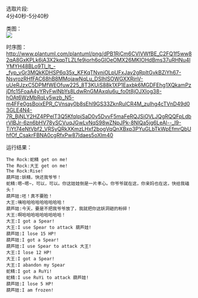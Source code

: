 选取片段:  
[](https://www.bilibili.com/video/BV1zQ4y1d7dQ?p=3 "葫芦娃第三集")  4分40秒-5分40秒  


类图：  
![](http://www.plantuml.com/plantuml/png/RL5DJyCm3BtxLG8X_q5j0qqRaFgk2249hUrrh1yL8bxWC5_9ycIh9NemNfVdrsxBLdT3nf1T0fz5wyj9_KCLn0XE_0JfgJCAW9VekYiTqvrny7TDWnkVSFCLZL9r8Q5gCDCLiWa_0nGYAsXExkFi56UifmXqe5M9jKPxXKqs6i4A_mrLebE8J_Mnr6mdDky4nyZFASxgtJg8uRPkoA99QNpAP5qrip_t5BMKBzZTavqqcvFK1oMmsUpyvRAMI_7MZKEE9e4wtHrssyPHAytqqqviiE3xB0TGLYTNgvw4SBbvdGSH15aIqkXAn1CbjbiEQJ3zfzGS0)


时序图：
http://www.plantuml.com/plantuml/png/dPB1RjCm6CVlVWfBE_C2FQ1f5ww82qA8GxKPLk6jA3X2kqpTLZLfe9iorh6oGIOeOMX26MKIOHdBms37uRHNu4lYMYH48BLo9Tl_lt_-_fyp_vGr3MQkKDHSP6q35x_KFKqTNvniOLpUFxJav2gRpItGvkBZiYh67-NsyrozRHfFAC68hB8MMojawNqLu_DSlhlSOWGXXRjnV-uUeRJzxC5DPMfWEOfuw225_8T3KUiS88k1XP1Eaxbk6MGDFEhg1XQkamPzjDfc15FoaA4yYRyFwlNbYs8LdwRnGMAxqlu6u_fo0t8jOJXIog38-hOAt6WzMbRqLy5wzb_N5-m4FFe0gsBoixEPR_CVnsay0b8sEhl9GS33ZknRulCR4M_zuIhg4cTVnD49d03GLE4N4-7R_BjNLY2HZ4PPelT3Q5KfqIpjSaD0v5DvvF5maFeRQJSiOVLJQgRQQFpLdbrVlBJr-6zn6bHV78ySCVuqJGwLvNqS98wZNpJPk-8NlQa5jg6LeAl--_l9-TiYt74eNtVbf2_VRSyQRkXKmzLHxf2bogVqQnXBxp3PYuGLbTkWpEfmrQbUhfOf_CsakrFBNA0cgRfxPw87ldaes5oXlm40


运行结果：
```
The Rock:蛇精 get on me!
The Rock:大王 get on me!
The Rock:Rise!
葫芦娃:妖精，快还我爷爷！
蛇精:嗯~嗯~，可以，可以。你这娃娃倒是一片孝心。你爷爷就在这，你亲妈也在这，快给我磕头！
葫芦娃:呸！真不要脸！
大王:咦哈哈哈哈哈哈哈哈哈！
葫芦娃:今天，要是不把我爷爷放了，我就把你这妖洞砸的粉碎！
大王:啊哈哈哈哈哈哈哈哈哈！
大王:I got a Spear!
大王:I use Spear to attack 葫芦娃!
葫芦娃:I lose 15 HP!
葫芦娃:I got a Spear!
葫芦娃:I use Spear to attack 大王!
大王:I lose 12 HP!
大王:I got a Spear!
大王:I abandon my Spear
蛇精:I got a RuYi!
蛇精:I use RuYi to attack 葫芦娃!
葫芦娃:I lose 5 HP!
葫芦娃:I am frozen!
```
